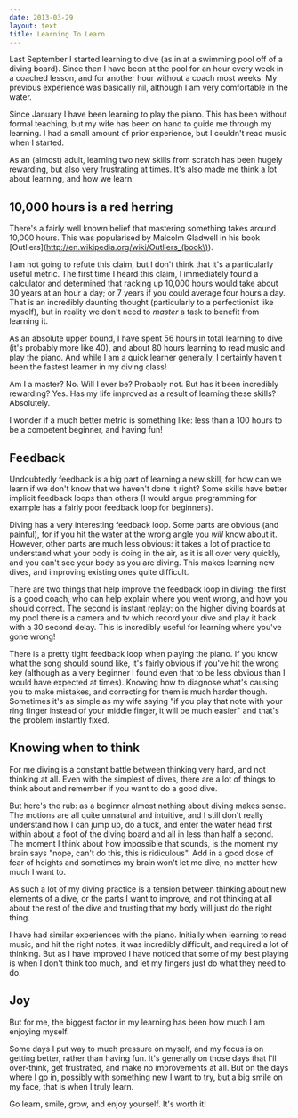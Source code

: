 ```yaml
---
date: 2013-03-29
layout: text
title: Learning To Learn
---
```


Last September I started learning to dive (as in at a swimming pool off of a diving board). Since then I have been at the pool for an hour every week in a coached lesson, and for another hour without a coach most weeks. My previous experience was basically nil, although I am very comfortable in the water.

Since January I have been learning to play the piano. This has been without formal teaching, but my wife has been on hand to guide me through my learning. I had a small amount of prior experience, but I couldn't read music when I started.

As an (almost) adult, learning two new skills from scratch has been hugely rewarding, but also very frustrating at times. It's also made me think a lot about learning, and how we learn.

## 10,000 hours is a red herring

There's a fairly well known belief that mastering something takes around 10,000 hours. This was popularised by Malcolm Gladwell in his book [Outliers](http://en.wikipedia.org/wiki/Outliers_(book\)).

I am not going to refute this claim, but I don't think that it's a particularly useful metric. The first time I heard this claim, I immediately found a calculator and determined that racking up 10,000 hours would take about 30 years at an hour a day; or 7 years if you could average four hours a day. That is an incredibly daunting thought (particularly to a perfectionist like myself), but in reality we don't need to _master_ a task to benefit from learning it.

As an absolute upper bound, I have spent 56 hours in total learning to dive (it's probably more like 40), and about 80 hours learning to read music and play the piano. And while I am a quick learner generally, I certainly haven't been the fastest learner in my diving class!

Am I a master? No. Will I ever be? Probably not. But has it been incredibly rewarding? Yes. Has my life improved as a result of learning these skills? Absolutely.

I wonder if a much better metric is something like: less than a 100 hours to be a competent beginner, and having fun!

## Feedback

Undoubtedly feedback is a big part of learning a new skill, for how can we learn if we don't know that we haven't done it right? Some skills have better implicit feedback loops than others (I would argue programming for example has a fairly poor feedback loop for beginners).

Diving has a very interesting feedback loop. Some parts are obvious (and painful), for if you hit the water at the wrong angle you _will_ know about it. However, other parts are much less obvious: it takes a lot of practice to understand what your body is doing in the air, as it is all over very quickly, and you can't see your body as you are diving. This makes learning new dives, and improving existing ones quite difficult.

There are two things that help improve the feedback loop in diving: the first is a good coach, who can help explain where you went wrong, and how you should correct. The second is instant replay: on the higher diving boards at my pool there is a camera and tv which record your dive and play it back with a 30 second delay. This is incredibly useful for learning where you've gone wrong!

There is a pretty tight feedback loop when playing the piano. If you know what the song should sound like, it's fairly obvious if you've hit the wrong key (although as a very beginner I found even that to be less obvious than I would have expected at times). Knowing how to diagnose what's causing you to make mistakes, and correcting for them is much harder though. Sometimes it's as simple as my wife saying "if you play that note with your ring finger instead of your middle finger, it will be much easier" and that's the problem instantly fixed.

## Knowing when to think

For me diving is a constant battle between thinking very hard, and not thinking at all. Even with the simplest of dives, there are a lot of things to think about and remember if you want to do a good dive. 

But here's the rub: as a beginner almost nothing about diving makes sense. The motions are all quite unnatural and intuitive, and I still don't really understand how I can jump up, do a tuck, and enter the water head first within about a foot of the diving board and all in less than half a second. The moment I think about how impossible that sounds, is the moment my brain says "nope, can't do this, this is ridiculous". Add in a good dose of fear of heights and sometimes my brain won't let me dive, no matter how much I want to.

As such a lot of my diving practice is a tension between thinking about new elements of a dive, or the parts I want to improve, and not thinking at all about the rest of the dive and trusting that my body will just do the right thing.

I have had similar experiences with the piano. Initially when learning to read music, and hit the right notes, it was incredibly difficult, and required a lot of thinking. But as I have improved I have noticed that some of my best playing is when I don't think too much, and let my fingers just do what they need to do.

## Joy

But for me, the biggest factor in my learning has been how much I am enjoying myself. 

Some days I put way to much pressure on myself, and my focus is on getting better, rather than having fun. It's generally on those days that I'll over-think, get frustrated, and make no improvements at all. But on the days where I go in, possibly with something new I want to try, but a big smile on my face, that is when I truly learn.

Go learn, smile, grow, and enjoy yourself. It's worth it!




